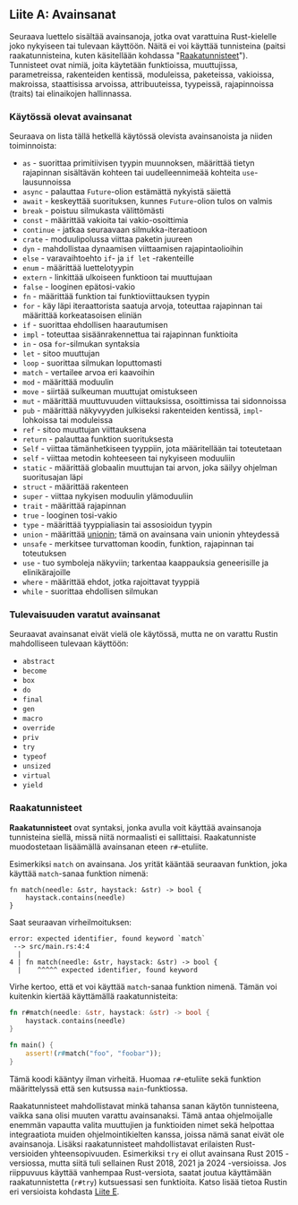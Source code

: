 ## Liite A: Avainsanat

Seuraava luettelo sisältää avainsanoja, jotka ovat varattuina Rust-kielelle joko nykyiseen tai tulevaan käyttöön. Näitä ei voi käyttää tunnisteina (paitsi raakatunnisteina, kuten käsitellään kohdassa "[Raakatunnisteet][raw-identifiers]<!-- ignore -->").  
Tunnisteet ovat nimiä, joita käytetään funktioissa, muuttujissa, parametreissa, rakenteiden kentissä, moduleissa, paketeissa, vakioissa, makroissa, staattisissa arvoissa, attribuuteissa, tyypeissä, rajapinnoissa (traits) tai elinaikojen hallinnassa.

[raw-identifiers]: #raw-identifiers

### Käytössä olevat avainsanat

Seuraava on lista tällä hetkellä käytössä olevista avainsanoista ja niiden toiminnoista:

- `as` - suorittaa primitiivisen tyypin muunnoksen, määrittää tietyn rajapinnan sisältävän kohteen tai uudelleennimeää kohteita `use`-lausunnoissa  
- `async` - palauttaa `Future`-olion estämättä nykyistä säiettä  
- `await` - keskeyttää suorituksen, kunnes `Future`-olion tulos on valmis  
- `break` - poistuu silmukasta välittömästi  
- `const` - määrittää vakioita tai vakio-osoittimia  
- `continue` - jatkaa seuraavaan silmukka-iteraatioon  
- `crate` - moduulipolussa viittaa paketin juureen  
- `dyn` - mahdollistaa dynaamisen viittaamisen rajapintaolioihin  
- `else` - varavaihtoehto `if`- ja `if let` -rakenteille  
- `enum` - määrittää luettelotyypin  
- `extern` - linkittää ulkoiseen funktioon tai muuttujaan  
- `false` - looginen epätosi-vakio  
- `fn` - määrittää funktion tai funktioviittauksen tyypin  
- `for` - käy läpi iteraattorista saatuja arvoja, toteuttaa rajapinnan tai määrittää korkeatasoisen eliniän  
- `if` - suorittaa ehdollisen haarautumisen  
- `impl` - toteuttaa sisäänrakennettua tai rajapinnan funktioita  
- `in` - osa `for`-silmukan syntaksia  
- `let` - sitoo muuttujan  
- `loop` - suorittaa silmukan loputtomasti  
- `match` - vertailee arvoa eri kaavoihin  
- `mod` - määrittää moduulin  
- `move` - siirtää sulkeuman muuttujat omistukseen  
- `mut` - määrittää muuttuvuuden viittauksissa, osoittimissa tai sidonnoissa  
- `pub` - määrittää näkyvyyden julkiseksi rakenteiden kentissä, `impl`-lohkoissa tai moduleissa  
- `ref` - sitoo muuttujan viittauksena  
- `return` - palauttaa funktion suorituksesta  
- `Self` - viittaa tämänhetkiseen tyyppiin, jota määritellään tai toteutetaan  
- `self` - viittaa metodin kohteeseen tai nykyiseen moduuliin  
- `static` - määrittää globaalin muuttujan tai arvon, joka säilyy ohjelman suoritusajan läpi  
- `struct` - määrittää rakenteen  
- `super` - viittaa nykyisen moduulin ylämoduuliin  
- `trait` - määrittää rajapinnan  
- `true` - looginen tosi-vakio  
- `type` - määrittää tyyppialiasin tai assosioidun tyypin  
- `union` - määrittää [unionin][union]<!-- ignore -->; tämä on avainsana vain unionin yhteydessä  
- `unsafe` - merkitsee turvattoman koodin, funktion, rajapinnan tai toteutuksen  
- `use` - tuo symboleja näkyviin; tarkentaa kaappauksia geneerisille ja elinikärajoille  
- `where` - määrittää ehdot, jotka rajoittavat tyyppiä  
- `while` - suorittaa ehdollisen silmukan  

[union]: ../reference/items/unions.html

### Tulevaisuuden varatut avainsanat

Seuraavat avainsanat eivät vielä ole käytössä, mutta ne on varattu Rustin mahdolliseen tulevaan käyttöön:

- `abstract`
- `become`
- `box`
- `do`
- `final`
- `gen`
- `macro`
- `override`
- `priv`
- `try`
- `typeof`
- `unsized`
- `virtual`
- `yield`

### Raakatunnisteet

**Raakatunnisteet** ovat syntaksi, jonka avulla voit käyttää avainsanoja tunnisteina siellä, missä niitä normaalisti ei sallittaisi. Raakatunniste muodostetaan lisäämällä avainsanan eteen `r#`-etuliite.

Esimerkiksi `match` on avainsana. Jos yrität kääntää seuraavan funktion, joka käyttää `match`-sanaa funktion nimenä:

```rust,ignore,does_not_compile
fn match(needle: &str, haystack: &str) -> bool {
    haystack.contains(needle)
}
```

Saat seuraavan virheilmoituksen:

```text
error: expected identifier, found keyword `match`
 --> src/main.rs:4:4
  |
4 | fn match(needle: &str, haystack: &str) -> bool {
  |    ^^^^^ expected identifier, found keyword
```

Virhe kertoo, että et voi käyttää `match`-sanaa funktion nimenä. Tämän voi kuitenkin kiertää käyttämällä raakatunnisteita:

```rust
fn r#match(needle: &str, haystack: &str) -> bool {
    haystack.contains(needle)
}

fn main() {
    assert!(r#match("foo", "foobar"));
}
```

Tämä koodi kääntyy ilman virheitä. Huomaa `r#`-etuliite sekä funktion määrittelyssä että sen kutsussa `main`-funktiossa.

Raakatunnisteet mahdollistavat minkä tahansa sanan käytön tunnisteena, vaikka sana olisi muuten varattu avainsanaksi. Tämä antaa ohjelmoijalle enemmän vapautta valita muuttujien ja funktioiden nimet sekä helpottaa integraatiota muiden ohjelmointikielten kanssa, joissa nämä sanat eivät ole avainsanoja. Lisäksi raakatunnisteet mahdollistavat erilaisten Rust-versioiden yhteensopivuuden. Esimerkiksi `try` ei ollut avainsana Rust 2015 -versiossa, mutta siitä tuli sellainen Rust 2018, 2021 ja 2024 -versioissa. Jos riippuvuus käyttää vanhempaa Rust-versiota, saatat joutua käyttämään raakatunnistetta (`r#try`) kutsuessasi sen funktioita. Katso lisää tietoa Rustin eri versioista kohdasta [Liite E][appendix-e]<!-- ignore -->.

[appendix-e]: appendix-05-editions.html

